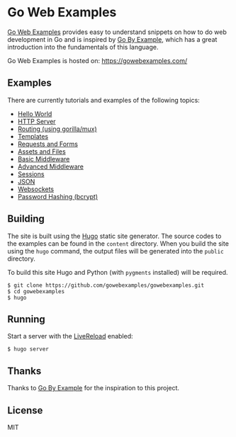 # Go Web Examples

[Go Web Examples](https://gowebexamples.com/) provides easy to understand snippets on how to do web development in Go and is inspired by [Go By Example](https://gobyexample.com/), which has a great introduction into the fundamentals of this language.

Go Web Examples is hosted on: https://gowebexamples.com/

## Examples

There are currently tutorials and examples of the following topics:

- [Hello World](https://gowebexamples.com/hello-world/)
- [HTTP Server](https://gowebexamples.com/http-server/)
- [Routing (using gorilla/mux)](https://gowebexamples.com/routes-using-gorilla-mux/)
- [Templates](https://gowebexamples.com/templates/)
- [Requests and Forms](https://gowebexamples.com/forms/)
- [Assets and Files](https://gowebexamples.com/static-files/)
- [Basic Middleware](https://gowebexamples.com/basic-middleware/)
- [Advanced Middleware](https://gowebexamples.com/advanced-middleware/)
- [Sessions](https://gowebexamples.com/sessions/)
- [JSON](https://gowebexamples.com/json/)
- [Websockets](https://gowebexamples.com/websockets/)
- [Password Hashing (bcrypt)](https://gowebexamples.com/password-hashing/)

## Building

The site is built using the [Hugo](https://github.com/spf13/hugo) static site generator.
The source codes to the examples can be found in the `content` directory.
When you build the site using the `hugo` command, the output files will be generated into the `public` directory.

To build this site Hugo and Python (with `pygments` installed) will be required.

```console
$ git clone https://github.com/gowebexamples/gowebexamples.git
$ cd gowebexamples
$ hugo
```

## Running

Start a server with the [LiveReload](https://gohugo.io/getting-started/usage/#livereload) enabled:

```console
$ hugo server
```

## Thanks

Thanks to [Go By Example](https://gobyexample.com/) for the inspiration to this project.

## License

MIT
